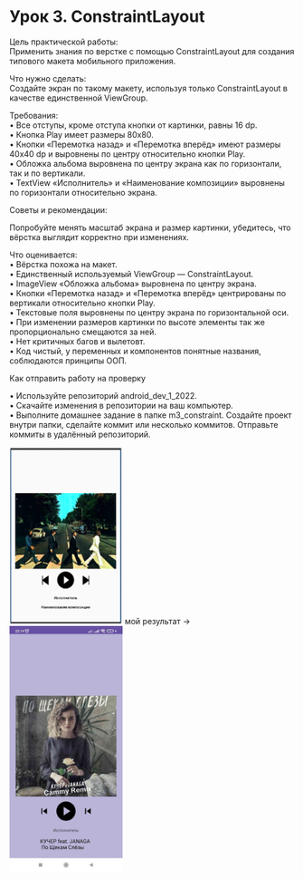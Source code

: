 # Урок 3. ConstraintLayout
Цель практической работы:  
Применить знания по верстке с помощью ConstraintLayout для создания типового макета мобильного приложения.

Что нужно сделать:  
Создайте экран по такому макету, используя только ConstraintLayout в качестве единственной ViewGroup.  


Требования:  
• Все отступы, кроме отступа кнопки от картинки, равны 16 dp.  
• Кнопка Play имеет размеры 80х80.  
• Кнопки «Перемотка назад» и «Перемотка вперёд» имеют размеры 40х40 dp и выровнены по центру относительно кнопки Play.  
• Обложка альбома выровнена по центру экрана как по горизонтали, так и по вертикали.  
• TextView «Исполнитель» и «Наименование композиции» выровнены по горизонтали относительно экрана.


Советы и рекомендации:

Попробуйте менять масштаб экрана и размер картинки, убедитесь, что вёрстка выглядит корректно при изменениях.

Что оценивается:  
• Вёрстка похожа на макет.  
• Единственный используемый ViewGroup — СonstraintLayout.  
• ImageView «Обложка альбома» выровнена по центру экрана.  
• Кнопки «Перемотка назад» и «Перемотка вперёд» центрированы по вертикали относительно кнопки Play.  
• Текстовые поля выровнены по центру экрана по горизонтальной оси.  
• При изменении размеров картинки по высоте элементы так же пропорционально смещаются за ней.  
• Нет критичных багов и вылетовт.  
• Код чистый, у переменных и компонентов понятные названия, соблюдаются принципы ООП.  


Как отправить работу на проверку

• Используйте репозиторий android_dev_1_2022.  
• Скачайте изменения в репозитории на ваш компьютер.  
• Выполните домашнее задание в папке m3_constraint. Создайте проект внутри папки, сделайте коммит или несколько коммитов. Отправьте коммиты в удалённый репозиторий.  

<img src="img/Снимок%20экрана%20(386).png" width="200" alt="img"> мой результат -> <img src="img/2.jpg" width="200" alt="img">